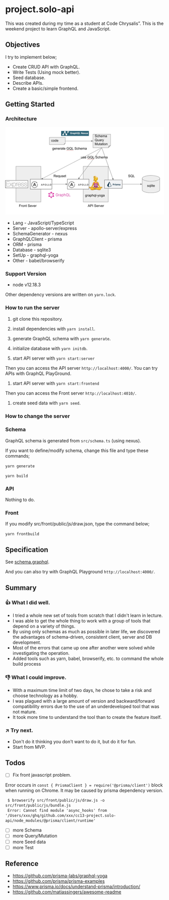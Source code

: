 # project.solo-api

This was created during my time as a student at Code Chrysalis”.
This is the weekend project to learn GraphQL and JavaScript.

## Objectives

I try to implement below;

- Create CRUD API with GraphQL.
- Write Tests (Using mock better).
- Seed database.
- Describe APIs.
- Create a basic/simple frontend.

## Getting Started

### Architecture

![overview](./img/architecture.jpg)

- Lang - JavaScript/TypeScript
- Server - apollo-server/express
- SchemaGenerator - nexus
- GraphQLClient - prisma
- ORM - prisma
- Database - sqlite3
- SetUp - graphql-yoga
- Other - babel/browserify

### Support Version

- node v12.18.3

Other dependency versions are written on `yarn.lock`.

### How to run the server

1. git clone this repository.

1. install dependencies with `yarn install`.

1. generate GraphQL schema with `yarn generate`.

1. initialize database with `yarn initdb`.

1. start API server with `yarn start:server`

Then you can access the API server `http://localhost:4000/`.
You can try APIs with GraphQL PlayGround.

1. start API server with `yarn start:frontend`

Then you can access the Front server `http://localhost:4010/`.

1. create seed data with `yarn seed`.

### How to change the server

### Schema

GraphQL schema is generated from `src/schema.ts` (using nexus).

If you want to define/modify schema, change this file and type these commands;

`yarn generate`

`yarn build`

### API

Nothing to do.

### Front

If you modify src/front/public/js/draw.json, type the command below;

`yarn frontbuild`

## Specification

See [schema.graphql](https://github.com/bakisunsan/cc13-project.solo-api/blob/master/schema.graphql).

And you can also try with GraphQL Playground `http://localhost:4000/`.

## Summary

### 👍 What I did well.

- I tried a whole new set of tools from scratch that I didn't learn in lecture.
- I was able to get the whole thing to work with a group of tools that depend on a variety of things.
- By using only schemas as much as possible in later life, we discovered the advantages of schema-driven, consistent client, server and DB development.
- Most of the errors that came up one after another were solved while investigating the operation.
- Added tools such as yarn, babel, browserify, etc. to command the whole build process

### 👎 What I could improve.

- With a maximum time limit of two days, he chose to take a risk and choose technology as a hobby.
- I was plagued with a large amount of version and backward/forward compatibility errors due to the use of an underdeveloped tool that was not mature.
- It took more time to understand the tool than to create the feature itself.

### ↗️ Try next.

- Don't do it thinking you don't want to do it, but do it for fun.
- Start from MVP.

## Todos

- [ ] Fix front javascript problem.

Error occurs in `const { PrismaClient } = require('@prisma/client')` block when running on Chrome.
It may be caused by prisma dependency version.

```
 $ browserify src/front/public/js/draw.js -o src/front/public/js/bundle.js
 Error: Cannot find module 'async_hooks' from '/Users/xxx/ghq/github.com/xxx/cc13-project.solo-api/node_modules/@prisma/client/runtime'
```

- [ ] more Schema
- [ ] more Query/Mutation
- [ ] more Seed data
- [ ] more Test

## Reference

- https://github.com/prisma-labs/graphql-yoga
- https://github.com/prisma/prisma-examples
- https://www.prisma.io/docs/understand-prisma/introduction/
- https://github.com/matiassingers/awesome-readme

